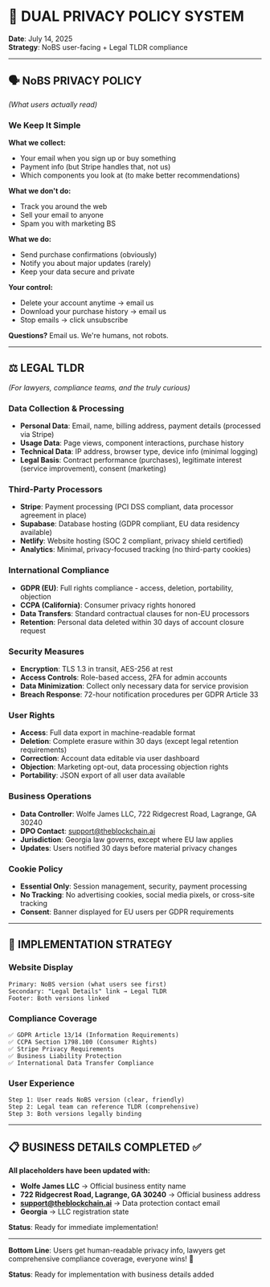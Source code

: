 # 🎯 DUAL PRIVACY POLICY SYSTEM

**Date**: July 14, 2025  
**Strategy**: NoBS user-facing + Legal TLDR compliance  

---

## 🗣️ **NoBS PRIVACY POLICY** 
*(What users actually read)*

### We Keep It Simple

**What we collect:**
- Your email when you sign up or buy something
- Payment info (but Stripe handles that, not us)
- Which components you look at (to make better recommendations)

**What we don't do:**
- Track you around the web
- Sell your email to anyone  
- Spam you with marketing BS

**What we do:**
- Send purchase confirmations (obviously)
- Notify you about major updates (rarely)
- Keep your data secure and private

**Your control:**
- Delete your account anytime → email us
- Download your purchase history → email us  
- Stop emails → click unsubscribe

**Questions?** Email us. We're humans, not robots.

---

## ⚖️ **LEGAL TLDR** 
*(For lawyers, compliance teams, and the truly curious)*

### Data Collection & Processing
- **Personal Data**: Email, name, billing address, payment details (processed via Stripe)
- **Usage Data**: Page views, component interactions, purchase history
- **Technical Data**: IP address, browser type, device info (minimal logging)
- **Legal Basis**: Contract performance (purchases), legitimate interest (service improvement), consent (marketing)

### Third-Party Processors
- **Stripe**: Payment processing (PCI DSS compliant, data processor agreement in place)
- **Supabase**: Database hosting (GDPR compliant, EU data residency available)
- **Netlify**: Website hosting (SOC 2 compliant, privacy shield certified)
- **Analytics**: Minimal, privacy-focused tracking (no third-party cookies)

### International Compliance
- **GDPR (EU)**: Full rights compliance - access, deletion, portability, objection
- **CCPA (California)**: Consumer privacy rights honored
- **Data Transfers**: Standard contractual clauses for non-EU processors
- **Retention**: Personal data deleted within 30 days of account closure request

### Security Measures
- **Encryption**: TLS 1.3 in transit, AES-256 at rest
- **Access Controls**: Role-based access, 2FA for admin accounts
- **Data Minimization**: Collect only necessary data for service provision
- **Breach Response**: 72-hour notification procedures per GDPR Article 33

### User Rights
- **Access**: Full data export in machine-readable format
- **Deletion**: Complete erasure within 30 days (except legal retention requirements)
- **Correction**: Account data editable via user dashboard
- **Objection**: Marketing opt-out, data processing objection rights
- **Portability**: JSON export of all user data available

### Business Operations
- **Data Controller**: Wolfe James LLC, 722 Ridgecrest Road, Lagrange, GA 30240
- **DPO Contact**: support@theblockchain.ai
- **Jurisdiction**: Georgia law governs, except where EU law applies
- **Updates**: Users notified 30 days before material privacy changes

### Cookie Policy
- **Essential Only**: Session management, security, payment processing
- **No Tracking**: No advertising cookies, social media pixels, or cross-site tracking
- **Consent**: Banner displayed for EU users per GDPR requirements

---

## 🎯 **IMPLEMENTATION STRATEGY**

### Website Display
```
Primary: NoBS version (what users see first)
Secondary: "Legal Details" link → Legal TLDR
Footer: Both versions linked
```

### Compliance Coverage
```
✅ GDPR Article 13/14 (Information Requirements)
✅ CCPA Section 1798.100 (Consumer Rights)  
✅ Stripe Privacy Requirements
✅ Business Liability Protection
✅ International Data Transfer Compliance
```

### User Experience
```
Step 1: User reads NoBS version (clear, friendly)
Step 2: Legal team can reference TLDR (comprehensive)
Step 3: Both versions legally binding
```

---

## 📋 **BUSINESS DETAILS COMPLETED** ✅

**All placeholders have been updated with:**
- **Wolfe James LLC** → Official business entity name
- **722 Ridgecrest Road, Lagrange, GA 30240** → Official business address  
- **support@theblockchain.ai** → Data protection contact email
- **Georgia** → LLC registration state

**Status**: Ready for immediate implementation!

---

**Bottom Line**: Users get human-readable privacy info, lawyers get comprehensive compliance coverage, everyone wins! 🎉

**Status**: Ready for implementation with business details added